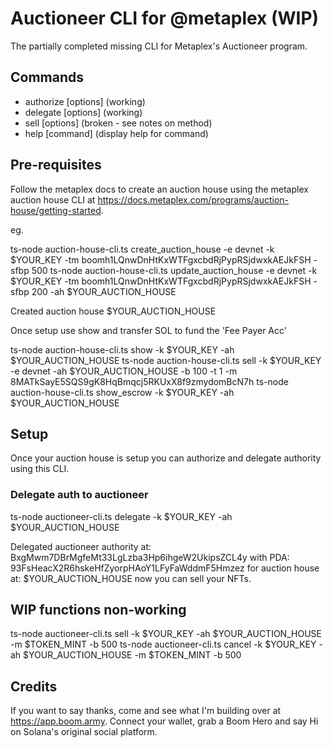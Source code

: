 # Auctioneer CLI for @metaplex (WIP)

The partially completed missing CLI for Metaplex's Auctioneer program.

## Commands

- authorize [options] (working)
- delegate [options] (working)
- sell [options] (broken - see notes on method)
- help [command] (display help for command)

## Pre-requisites

Follow the metaplex docs to create an auction house using the metaplex auction house CLI at https://docs.metaplex.com/programs/auction-house/getting-started.

eg.

ts-node auction-house-cli.ts create_auction_house -e devnet -k $YOUR_KEY -tm boomh1LQnwDnHtKxWTFgxcbdRjPypRSjdwxkAEJkFSH -sfbp 500
ts-node auction-house-cli.ts update_auction_house -e devnet -k $YOUR_KEY -tm boomh1LQnwDnHtKxWTFgxcbdRjPypRSjdwxkAEJkFSH -sfbp 200 -ah $YOUR_AUCTION_HOUSE

Created auction house $YOUR_AUCTION_HOUSE

Once setup use show and transfer SOL to fund the 'Fee Payer Acc'

ts-node auction-house-cli.ts show -k $YOUR_KEY -ah $YOUR_AUCTION_HOUSE
ts-node auction-house-cli.ts sell -k $YOUR_KEY -e devnet -ah $YOUR_AUCTION_HOUSE -b 100 -t 1 -m 8MATkSayE5SQS9gK8HqBmqcj5RKUxX8f9zmydomBcN7h
ts-node auction-house-cli.ts show_escrow -k $YOUR_KEY -ah $YOUR_AUCTION_HOUSE

## Setup

Once your auction house is setup you can authorize and delegate authority using this CLI.

### Delegate auth to auctioneer

ts-node auctioneer-cli.ts delegate -k $YOUR_KEY -ah $YOUR_AUCTION_HOUSE

Delegated auctioneer authority at: BxgMwm7DBrMgfeMt33LgLzba3Hp6ihgeW2UkipsZCL4y with PDA: 93FsHeacX2R6hskeHfZyorpHAoY1LFyFaWddmF5Hmzez for auction house at: $YOUR_AUCTION_HOUSE now you can sell your NFTs.

## WIP functions non-working

ts-node auctioneer-cli.ts sell -k $YOUR_KEY -ah $YOUR_AUCTION_HOUSE -m $TOKEN_MINT -b 500
ts-node auctioneer-cli.ts cancel -k $YOUR_KEY -ah $YOUR_AUCTION_HOUSE -m $TOKEN_MINT -b 500

## Credits

If you want to say thanks, come and see what I'm building over at https://app.boom.army. Connect your wallet, grab a Boom Hero and say Hi on Solana's original social platform.
